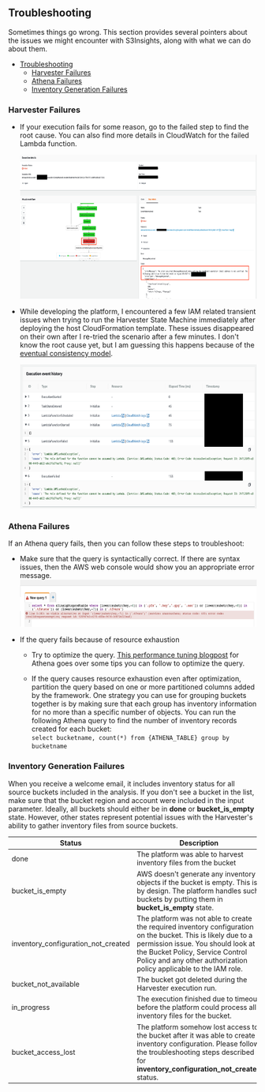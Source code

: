Troubleshooting
---------------
Sometimes things go wrong. This section provides several pointers about the issues we might encounter with S3Insights, along with what we can do about them.

- [Troubleshooting](#troubleshooting)
  - [Harvester Failures](#harvester-failures)
  - [Athena Failures](#athena-failures)
  - [Inventory Generation Failures](#inventory-generation-failures)

### Harvester Failures
-   If your execution fails for some reason, go to the failed step to find the root cause. You can also find more details in CloudWatch for the failed Lambda function.

    <img src="images/harvester_failed_execution.png" style="width:6.5in;height:3.04167in" />

-   While developing the platform, I encountered a few IAM related transient issues when trying to run the Harvester State Machine immediately after deploying the host CloudFormation template. These issues disappeared on their own after I re-tried the scenario after a few minutes. I don't know the root cause yet, but I am guessing this happens because of the [<u>eventual consistency model</u>](https://docs.aws.amazon.com/IAM/latest/UserGuide/troubleshoot_general.html#troubleshoot_general_eventual-consistency).

    <img src="images/harvester_troubleshooting_iam.png" style="width:6.5in;height:3.04167in" />


### Athena Failures

If an Athena query fails, then you can follow these steps to
troubleshoot:

-   Make sure that the query is syntactically correct. If there are
    syntax issues, then the AWS web console would show you an
    appropriate error message. \
    <img src="images/athena_syntax_error.png" style="width:6.5in;height:1in" />

-   If the query fails because of resource exhaustion

    -   Try to optimize the query. [<u>This performance tuning
        blogpost</u>](https://aws.amazon.com/blogs/big-data/top-10-performance-tuning-tips-for-amazon-athena/)
        for Athena goes over some tips you can follow to optimize the
        query.

    -   If the query causes resource exhaustion even after optimization, partition the query based on one or more partitioned columns added by the framework. One strategy you can use for grouping buckets together is by making sure that each group has inventory information for no more than a specific number of objects. You can run the following Athena query to find the number of inventory records created for each bucket: \
        `select bucketname, count(*) from {ATHENA_TABLE} group by bucketname`

### Inventory Generation Failures

When you receive a welcome email, it includes inventory status for all source buckets included in the analysis. If you don't see a bucket in the list, make sure that the bucket region and account were included in the input parameter. Ideally, all buckets should either be in **done** or **bucket\_is\_empty** state. However, other states represent potential issues with the Harvester's ability to gather inventory files from source buckets.

| **Status**                             | **Description**                                                                                                                                                                                                                                                           |
|----------------------------------------|---------------------------------------------------------------------------------------------------------------------------------------------------------------------------------------------------------------------------------------------------------------------------|
| done                                   | The platform was able to harvest inventory files from the bucket                                                                                                                                                                                                          |
| bucket\_is\_empty                      | AWS doesn't generate any inventory objects if the bucket is empty. This is by design. The platform handles such buckets by putting them in **bucket\_is\_empty** state.                                                                                                   |
| inventory\_configuration\_not\_created | The platform was not able to create the required inventory configuration on the bucket. This is likely due to a permission issue. You should look at the Bucket Policy, Service Control Policy and any other authorization policy applicable to the IAM role. |
| bucket\_not\_available                 | The bucket got deleted during the Harvester execution run.                                                                                                                                                                                                                |
| in\_progress                           | The execution finished due to timeout before the platform could process all inventory files for the bucket.                                                                                                                                                               |
| bucket\_access\_lost                   | The platform somehow lost access to the bucket after it was able to create inventory configuration. Please follow the troubleshooting steps described for **inventory\_configuration\_not\_created** status.                                                              |